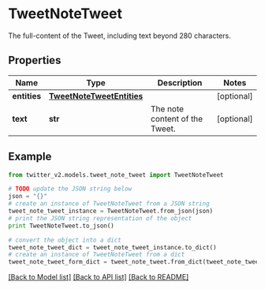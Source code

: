 # TweetNoteTweet

The full-content of the Tweet, including text beyond 280 characters.

## Properties
Name | Type | Description | Notes
------------ | ------------- | ------------- | -------------
**entities** | [**TweetNoteTweetEntities**](TweetNoteTweetEntities.md) |  | [optional] 
**text** | **str** | The note content of the Tweet. | [optional] 

## Example

```python
from twitter_v2.models.tweet_note_tweet import TweetNoteTweet

# TODO update the JSON string below
json = "{}"
# create an instance of TweetNoteTweet from a JSON string
tweet_note_tweet_instance = TweetNoteTweet.from_json(json)
# print the JSON string representation of the object
print TweetNoteTweet.to_json()

# convert the object into a dict
tweet_note_tweet_dict = tweet_note_tweet_instance.to_dict()
# create an instance of TweetNoteTweet from a dict
tweet_note_tweet_form_dict = tweet_note_tweet.from_dict(tweet_note_tweet_dict)
```
[[Back to Model list]](../README.md#documentation-for-models) [[Back to API list]](../README.md#documentation-for-api-endpoints) [[Back to README]](../README.md)


